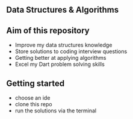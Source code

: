 ## Data Structures & Algorithms

## Aim of this repository
- Improve my data structures knowledge
- Store solutions to coding interview questions
- Getting better at applying algorithms
- Excel my Dart problem solving skills

## Getting started
- choose an ide
- clone this repo
- run the solutions via the terminal
